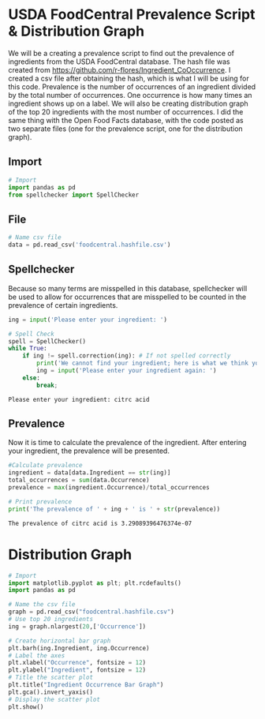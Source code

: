 # USDA FoodCentral Prevalence Script & Distribution Graph

We will be a creating a prevalence script to find out the prevalence of ingredients from the USDA FoodCentral database. The hash file was created from https://github.com/r-flores/Ingredient_CoOccurrence. I created a csv file after obtaining the hash, which is what I will be using for this code. Prevalence is the number of occurrences of an ingredient divided by the total number of occurrences. One occurrence is how many times an ingredient shows up on a label. We will also be creating distribution graph of the top 20 ingredients with the most number of occurrences. I did the same thing with the Open Food Facts database, with the code posted as two separate files (one for the prevalence script, one for the distribution graph). 

## Import


```python
# Import
import pandas as pd
from spellchecker import SpellChecker
```

## File


```python
# Name csv file
data = pd.read_csv('foodcentral.hashfile.csv')

```

## Spellchecker

Because so many terms are misspelled in this database, spellchecker will be used to allow for occurrences that are misspelled to be counted in the prevalence of certain ingredients.


```python
ing = input('Please enter your ingredient: ')

# Spell Check
spell = SpellChecker()
while True:
    if ing != spell.correction(ing): # If not spelled correctly
        print('We cannot find your ingredient; here is what we think you meant to put:', spell.candidates(ing))
        ing = input('Please enter your ingredient again: ')
    else: 
        break;
```

    Please enter your ingredient: citrc acid


## Prevalence

Now it is time to calculate the prevalence of the ingredient. After entering your ingredient, the prevalence will be presented. 


```python
#Calculate prevalence 
ingredient = data[data.Ingredient == str(ing)]
total_occurrences = sum(data.Occurrence)
prevalence = max(ingredient.Occurrence)/total_occurrences

# Print prevalence
print('The prevalence of ' + ing + ' is ' + str(prevalence))

```

    The prevalence of citrc acid is 3.29089396476374e-07


# Distribution Graph


```python
# Import
import matplotlib.pyplot as plt; plt.rcdefaults()
import pandas as pd

# Name the csv file 
graph = pd.read_csv("foodcentral.hashfile.csv")
# Use top 20 ingredients
ing = graph.nlargest(20,['Occurrence'])

# Create horizontal bar graph
plt.barh(ing.Ingredient, ing.Occurrence)
# Label the axes
plt.xlabel("Occurrence", fontsize = 12)
plt.ylabel("Ingredient", fontsize = 12)
# Title the scatter plot
plt.title("Ingredient Occurrence Bar Graph")
plt.gca().invert_yaxis()
# Display the scatter plot
plt.show()
```





```python

```
